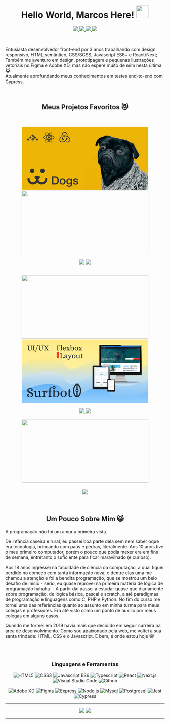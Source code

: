 <h1 align="center">Hello World, Marcos Here! 
<img src="https://media.giphy.com/media/1tTeNNilc8XAdlZTdV/giphy.gif" width="40" height="40" />
</h1>


<p align='center'> 

<a href='https://www.linkedin.com/in/marcos-lopes-ribeiro-júnior-170004163/'> 
<img src="https://img.shields.io/badge/Linkedin-blue?style=for-the-badge&logo=linkedin&labelColor=blue" /> 
</a>

<a href='#'> 
<img src="https://img.shields.io/badge/Discord-Only%20Jack.%230250-101013?style=for-the-badge&logo=discord" /> 
</a>

<a href='https://steamcommunity.com/id/Mlrjack'> 
<img src='https://img.shields.io/badge/Steam-%23171A21?style=for-the-badge&logo=steam' />
</a>
  
<a href='https://codepen.io/mj-lopes'> 
<img src='https://img.shields.io/badge/Codepen-%40mj--lopes-1E1F26?style=for-the-badge&logo=codepen' />
</a>
</p>

<br/>
<p>Entusiasta desenvolvedor front-end por 3 anos trabalhando com design responsivo, HTML semântico, CSS/SCSS, Javascript ES6+ e React/Next; 
Também me aventuro em design, prototipagem e pequenas ilustrações vetoriais no Figma e Adobe XD, mas não espere muito de mim nesta última. 😹</br>
Atualmente aprofundando meus conhecimentos em testes end-to-end com Cypress.</p>

</br>

<h2 align='center'> Meus Projetos Favoritos 😻 </h2>

</br>

<div align='center' >

  [<img src='https://github.com/mj-lopes/mj-lopes/blob/main/dog-thumb.png' width='400' height='200'/>](https://github.com/mj-lopes/React-Dogs)
  [<img src='https://user-images.githubusercontent.com/56007721/152654969-a124f13a-d9b6-4335-a22e-494091694dd0.png' width='400' height='200'/>](https://github.com/mj-lopes/React-petshop-front-end)
  
  <a href='https://github.com/mj-lopes/React-Dogs'>  
    <img src='https://github-readme-stats.vercel.app/api/pin/?username=mj-lopes&repo=React-Dogs&title_color=d37a37&bg_color=090b0f&hide_border=true&text_color=aaaaaa' />   
  </a>

  <a href='https://github.com/mj-lopes/React-petshop-front-end'>
    <img src='https://github-readme-stats.vercel.app/api/pin/?username=mj-lopes&repo=React-petshop-front-end&title_color=d37a37&bg_color=090b0f&hide_border=true&text_color=aaaaaa' />   
  </a>    

</br>
</br>
  
  [<img src='https://user-images.githubusercontent.com/56007721/141238303-8d5c1b71-f278-4d8d-ab1d-ee01900692b2.png'  width='400' height='200' />](https://github.com/mj-lopes/Weather-app) 
  [<img src='https://github.com/mj-lopes/mj-lopes/blob/main/suft-thumb.png' width='400' height='200' />](https://github.com/mj-lopes/surfBot-UI)  
  
  <a href='https://github.com/mj-lopes/Weather-app'>  
    <img src='https://github-readme-stats.vercel.app/api/pin/?username=mj-lopes&repo=Weather-app&title_color=d37a37&bg_color=090b0f&hide_border=true&text_color=aaaaaa' />    
  </a>

  <a href='https://github.com/mj-lopes/surfBot-UI'>  
    <img src='https://github-readme-stats.vercel.app/api/pin/?username=mj-lopes&repo=surfBot-UI&title_color=d37a37&bg_color=090b0f&hide_border=true&text_color=aaaaaa' /> 
  </a>
  
</br>
</br>  
  
  <a href='https://github.com/mj-lopes/Restaurant-finder'>     
    <img src='https://user-images.githubusercontent.com/56007721/141236116-1b19b1e9-3a3e-4ce3-8d27-d7c99ff0a1c3.png' width='400' height='200' />     
    </br>
    </br>  
    <img src='https://github-readme-stats.vercel.app/api/pin/?username=mj-lopes&repo=Restaurant-finder&title_color=d37a37&bg_color=090b0f&hide_border=true&text_color=aaaaaa' /> 
  </a>

</div>

</br>
</br>

<h2 align='center'> Um Pouco Sobre Mim 😺</h1>
 
<p>A programação não foi um amor a primeira vista.</p>
 
<p> De infância caseira e rural, eu passei boa parte dela sem nem saber oque era tecnologia, brincando com paus e pedras, literalmente. Aos 10 anos tive o meu primeiro computador, porém o pouco que podia mexer era em fins de semana, entretanto o suficiente para ficar maravilhado (e curioso).</p>
 
<p> Aos 18 anos ingressei na faculdade de ciência da computação, a qual fiquei perdido no começo com tanta informação nova, e dentre elas uma me chamou a atenção e foi a bendita programação, que se mostrou um belo desafio de inicio - sério, eu quase reprovei na primeira materia de lógica de programação hahaha -.  
A partir daí passei a estudar quase que diariamente sobre programação, de lógica básica, pascal e scratch, a até paradigmas de programação e linguagens como C, PHP e Python. No fim do curso me tornei uma das referências quanto ao assunto em minha turma para meus colegas e professores. Era até visto como um ponto de auxilio por meus colegas em alguns casos.</p>
 
 <p> Quando me formei em 2019 havia mais que decidido em seguir carreira na área de desenvolvimento. Como sou apaixonado pela web, me voltei a sua santa trindade: HTML, CSS e o Javascript. E bem, é onde estou hoje 😸</p>
  
</br>
</br>

<h3 align='center'>Linguagens e Ferramentas</h3>
<p align="center">
  <img alt='HTML5' src="https://user-images.githubusercontent.com/56007721/152657816-fb42234d-577b-413c-af02-8dfa669d7dc8.png" title='HTML5'/>  
  <img alt='CSS3' src="https://user-images.githubusercontent.com/56007721/152657871-635256a9-2bb8-432c-b0dc-ac60933b8beb.png" title='CSS3'/>
  <img alt='Javascript ES6' src="https://user-images.githubusercontent.com/56007721/152657906-f8d67ade-892d-4b2b-a646-179cc1a59ff3.png" title='Javascript'/>
  <img alt='Typescript' src="https://user-images.githubusercontent.com/56007721/152658045-5a7de809-a246-4ac5-88f1-9560f045b669.png" title='Typescript'/>    
  <img alt='React' src="https://user-images.githubusercontent.com/56007721/152657916-abde8dfb-3b6f-43a8-b710-b436720c549c.png" title='ReactJS'/>
  <img alt='Next.js' src="https://user-images.githubusercontent.com/56007721/188791062-0fd9289f-7cdb-461d-b49b-f7c5ec42b9a8.png" title='Next.js'/>
  <img alt='Visual Studio Code' src="https://user-images.githubusercontent.com/56007721/152657956-2f8a8342-4ac7-40f3-8c6a-832337940538.png" title='Visual Studio                   Code'/>
  <img alt='Github' src="https://user-images.githubusercontent.com/56007721/152657989-c3a15803-8768-4db7-bc3c-14a4032e74aa.png" title='Github'/>
</p>
  
<p align="center">  
  <img alt='Adobe XD' src="https://user-images.githubusercontent.com/56007721/152657992-8d1562ba-e39d-4a3e-8002-a48a7fd68a9a.png" title='Adobe XD'/>  
  <img alt='Figma' src="https://user-images.githubusercontent.com/56007721/152658223-b84d1bb7-577b-4b8e-be68-e2e090626b3a.png" title='Figma'/>  
  <img alt='Express' src="https://user-images.githubusercontent.com/56007721/152658113-75d5b45f-8c1d-4650-925e-82e14ee1db68.png" title='Express'/>  
  <img alt='Node.js' src="https://user-images.githubusercontent.com/56007721/152658135-40bf0f93-a685-4cdb-bdfe-a9e2b4c318f2.png" title='Node.js'/>  
  <img alt='Mysql' src="https://user-images.githubusercontent.com/56007721/152658161-946c6a83-0eb0-4f6e-81f5-277f8e4da036.png" title='Mysql'/>  
  <img alt='Postgresql' src="https://user-images.githubusercontent.com/56007721/152658166-fa0200aa-a932-4112-84ee-741c9ea947b7.png" title='Postgresql'/>  
  <img alt='Jest' src="https://user-images.githubusercontent.com/56007721/188790840-94dd8aaf-d6a7-4e1b-9b2c-e99c80d3f00b.png" title='Jest'/>  
  <img alt='Cypress' src="https://user-images.githubusercontent.com/56007721/188790839-7a68cff7-87a6-4832-a986-3522fffa7a32.png" title='Cypress'/>  
</p>

--- 

<div align='center'>
  <img src='https://github-readme-stats.vercel.app/api?username=mj-lopes&show_icons=true&title_color=d37a37&bg_color=090b0f&hide_border=true&text_color=aaaaaa&icon_color=b24d0a' />
  <a href='https://github.com/mj-lopes'>
  <img src='https://github-readme-stats.vercel.app/api/top-langs/?username=mj-lopes&layout=compact&hide=PHP&show_icons=true&title_color=d37a37&bg_color=090b0f&hide_border=true&text_color=aaaaaa&icon_color=b24d0a' />
</div>
 
--- 
